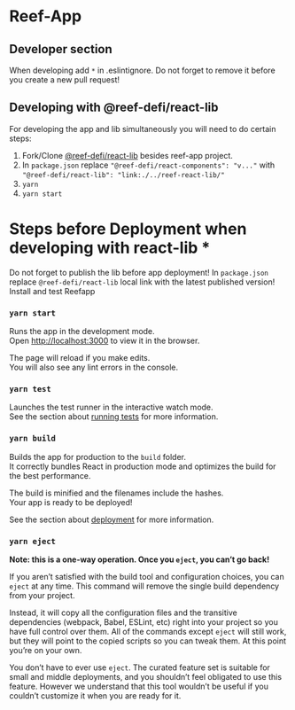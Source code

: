 # Reef-App


## Developer section

When developing add `*` in .eslintignore. Do not forget to remove it before you create a new pull request!

## Developing with @reef-defi/react-lib

For developing the app and lib simultaneously you will need to do certain steps:

1. Fork/Clone [@reef-defi/react-lib](git@github.com:reef-defi/reef-react-lib.git) besides reef-app project.
2. In `package.json` replace `"@reef-defi/react-components": "v..."` with `"@reef-defi/react-lib": "link:./../reef-react-lib/"`
3. `yarn`
4. `yarn start`

# Steps before Deployment when developing with react-lib * 
Do not forget to publish the lib before app deployment! 
In `package.json` replace `@reef-defi/react-lib` local link with the latest published version!
Install and test Reefapp

### `yarn start`

Runs the app in the development mode.\
Open [http://localhost:3000](http://localhost:3000) to view it in the browser.

The page will reload if you make edits.\
You will also see any lint errors in the console.

### `yarn test`

Launches the test runner in the interactive watch mode.\
See the section about [running tests](https://facebook.github.io/create-react-app/docs/running-tests) for more information.

### `yarn build`

Builds the app for production to the `build` folder.\
It correctly bundles React in production mode and optimizes the build for the best performance.

The build is minified and the filenames include the hashes.\
Your app is ready to be deployed!

See the section about [deployment](https://facebook.github.io/create-react-app/docs/deployment) for more information.

### `yarn eject`

**Note: this is a one-way operation. Once you `eject`, you can’t go back!**

If you aren’t satisfied with the build tool and configuration choices, you can `eject` at any time. This command will remove the single build dependency from your project.

Instead, it will copy all the configuration files and the transitive dependencies (webpack, Babel, ESLint, etc) right into your project so you have full control over them. All of the commands except `eject` will still work, but they will point to the copied scripts so you can tweak them. At this point you’re on your own.

You don’t have to ever use `eject`. The curated feature set is suitable for small and middle deployments, and you shouldn’t feel obligated to use this feature. However we understand that this tool wouldn’t be useful if you couldn’t customize it when you are ready for it.
